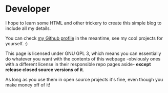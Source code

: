 # Developer

I hope to learn some HTML and other trickery to create this simple blog to include all my details.

You can check [my Github profile](https://github.com/bsaltunkaya) in the meantime, see my cool projects for yourself. :)

This page is licensed under GNU GPL 3, which means you can essentially do whatever you want with the contents of this webpage
-obviously ones with a different license in their responsible repo pages aside- **except release closed source versions of it**.

As long as you use them in open source projects it's fine, even though you make money off of it!
